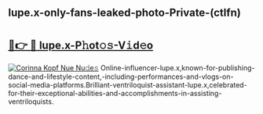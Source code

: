 ## lupe.x-only-fans​-leaked-photo​-Private-(ctlfn)


# <h2><a href="https://mediaupload.pro?title=lupe.x&ref=git">🔗👉 🔴 lupe.x-P𝚑ot𝚘𝚜-V𝚒d𝚎o</a></h2>

[![Corinna Kopf Nue Nu𝚍e𝚜](https://i.imgur.com/0qMVB7G.gif)](https://mediaupload.pro?title=lupe.x&ref=git)
Online-influencer-lupe.x,known-for-publishing-dance-and-lifestyle-content,-including-performances-and-vlogs-on-social-media-platforms.Brilliant-ventriloquist-assistant-lupe.x,celebrated-for-their-exceptional-abilities-and-accomplishments-in-assisting-ventriloquists.  